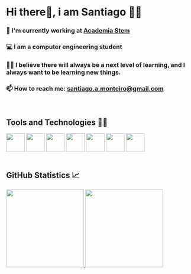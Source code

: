 
# Hi there👋, i am Santiago 👨‍💻


### 🧠️ I'm currently working at [Academia Stem](https://stem.uea.edu.br/)
### 💻️ I am a computer engineering student
### 👨‍🚀️ I believe there will always be a next level of learning, and I always want to be learning new things.
### 📫 How to reach me: santiago.a.monteiro@gmail.com

<br />

## Tools and Technologies 👨‍🔧

<div>
  <img src="https://cdn.jsdelivr.net/gh/devicons/devicon/icons/react/react-original.svg" height="50" width="50" />
  <img src="https://cdn.jsdelivr.net/gh/devicons/devicon/icons/nextjs/nextjs-original.svg" height="50" width="50" />
  <img src="https://cdn.jsdelivr.net/gh/devicons/devicon/icons/typescript/typescript-original.svg" height="50" width="50" />
  <img src="https://cdn.jsdelivr.net/gh/devicons/devicon/icons/javascript/javascript-original.svg" height="50" width="50" />
  <img src="https://cdn.jsdelivr.net/gh/devicons/devicon/icons/html5/html5-original.svg" height="50" width="50" />
  <img src="https://cdn.jsdelivr.net/gh/devicons/devicon/icons/css3/css3-original.svg" height="50" width="50" />
  <img src="https://cdn.jsdelivr.net/gh/devicons/devicon/icons/git/git-original.svg" height="50" width="50" />
</div>

<br />

## GitHub Statistics 📈️ 

<div>
  <a href="https://github.com/santiagoMonteiro">
  <img height="210em" src="https://github-readme-stats.vercel.app/api?username=santiagoMonteiro&show_icons=true&theme=github_dark&include_all_commits=true&count_private=true"/>
  <img height="210em" src="https://github-readme-stats.vercel.app/api/top-langs/?username=santiagoMonteiro&layout=compact&langs_count=7&theme=github_dark"/>
</div>
